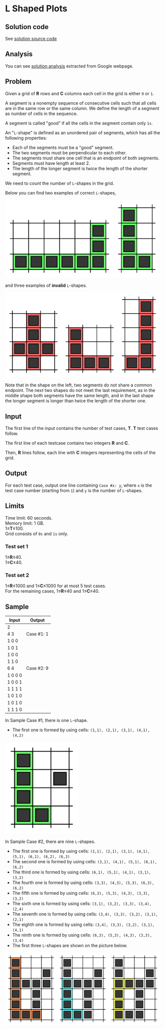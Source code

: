 # L Shaped Plots

## Solution code

See [solution source code](/Round%20A/L%20Shaped%20Plots/solution.js)

## Analysis

You can see [solution analysis](/Round%20A/L%20Shaped%20Plots/analysis.md) extracted from Google webpage.

## Problem

Given a grid of **R** rows and **C** columns each cell in the grid is either `0` or `1`.

A segment is a nonempty sequence of consecutive cells such that all cells are in the same row or the same column. We define the length of a segment as number of cells in the sequence.

A segment is called "good" if all the cells in the segment contain only `1s`.

An "`L`-shape" is defined as an unordered pair of segments, which has all the following properties:

- Each of the segments must be a "good" segment.
- The two segments must be perpendicular to each other.
- The segments must share one cell that is an endpoint of both segments.
- Segments must have length at least 2.
- The length of the longer segment is twice the length of the shorter segment.

We need to count the number of `L`-shapes in the grid.

Below you can find two examples of correct `L`-shapes,

![Correct examples](/images/round-a-l-shaped-plots-correct.png)

and three examples of **invalid** `L`-shapes.

![Incorrect examples](/images/round-a-l-shaped-plots-incorrect.png)

Note that in the shape on the left, two segments do not share a common endpoint. The next two shapes do not meet the last requirement, as in the middle shape both segments have the same length, and in the last shape the longer segment is longer than twice the length of the shorter one.

## Input

The first line of the input contains the number of test cases, **T**. **T** test cases follow.

The first line of each testcase contains two integers **R** and **C**.

Then, **R** lines follow, each line with **C** integers representing the cells of the grid.

## Output

For each test case, output one line containing `Case #x: y`, where `x` is the test case number (starting from `1`) and `y` is the number of `L`-shapes.

## Limits

Time limit: 60 seconds.<br>
Memory limit: 1 GB.<br>
1≤**T**≤100.<br>
Grid consists of `0s` and `1s` only.

### Test set 1

1≤**R**≤40.<br>
1≤**C**≤40.

### Test set 2

1≤**R**≤1000 and 1≤**C**≤1000 for at most 5 test cases.<br>
For the remaining cases, 1≤**R**≤40 and 1≤**C**≤40.

## Sample

| Input   | Output     |
| ------- | ---------- |
| 2       |            |
| 4 3     | Case #1: 1 |
| 1 0 0   |            |
| 1 0 1   |            |
| 1 0 0   |            |
| 1 1 0   |            |
| 6 4     | Case #2: 9 |
| 1 0 0 0 |            |
| 1 0 0 1 |            |
| 1 1 1 1 |            |
| 1 0 1 0 |            |
| 1 0 1 0 |            |
| 1 1 1 0 |            |

In Sample Case #1, there is one `L`-shape.

- The first one is formed by using cells: `(1,1), (2,1), (3,1), (4,1), (4,2)`

![Case 1](/images/round-a-l-shaped-plots-case-1.png)

In Sample Case #2, there are nine `L`-shapes.

- The first one is formed by using cells: `(1,1), (2,1), (3,1), (4,1), (5,1), (6,1), (6,2), (6,3)`
- The second one is formed by using cells: `(3,1), (4,1), (5,1), (6,1), (6,2)`
- The third one is formed by using cells: `(6,1), (5,1), (4,1), (3,1), (3,2)`
- The fourth one is formed by using cells: `(3,3), (4,3), (5,3), (6,3), (6,2)`
- The fifth one is formed by using cells: `(6,3), (5,3), (4,3), (3,3), (3,2)`
- The sixth one is formed by using cells: `(3,1), (3,2), (3,3), (3,4), (2,4)`
- The seventh one is formed by using cells: `(3,4), (3,3), (3,2), (3,1), (2,1)`
- The eighth one is formed by using cells: `(3,4), (3,3), (3,2), (3,1), (4,1)`
- The ninth one is formed by using cells: `(6,3), (5,3), (4,3), (3,3), (3,4)`
- The first three `L`-shapes are shown on the picture below.

![Case 2](/images/round-a-l-shaped-plots-case-2.png)
